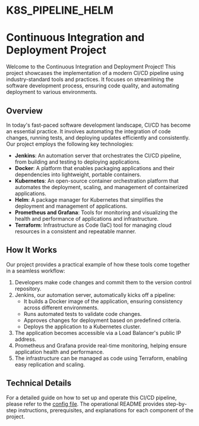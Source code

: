 # K8S_PIPELINE_HELM

# Continuous Integration and Deployment Project

Welcome to the Continuous Integration and Deployment Project! This project showcases the implementation of a modern CI/CD pipeline using industry-standard tools and practices. It focuses on streamlining the software development process, ensuring code quality, and automating deployment to various environments.

## Overview

In today's fast-paced software development landscape, CI/CD has become an essential practice. It involves automating the integration of code changes, running tests, and deploying updates efficiently and consistently. Our project employs the following key technologies:

- **Jenkins**: An automation server that orchestrates the CI/CD pipeline, from building and testing to deploying applications.
- **Docker**: A platform that enables packaging applications and their dependencies into lightweight, portable containers.
- **Kubernetes**: An open-source container orchestration platform that automates the deployment, scaling, and management of containerized applications.
- **Helm**: A package manager for Kubernetes that simplifies the deployment and management of applications.
- **Prometheus and Grafana**: Tools for monitoring and visualizing the health and performance of applications and infrastructure.
- **Terraform**: Infrastructure as Code (IaC) tool for managing cloud resources in a consistent and repeatable manner.

## How It Works

Our project provides a practical example of how these tools come together in a seamless workflow:

1. Developers make code changes and commit them to the version control repository.
2. Jenkins, our automation server, automatically kicks off a pipeline:
   - It builds a Docker image of the application, ensuring consistency across different environments.
   - Runs automated tests to validate code changes.
   - Approves changes for deployment based on predefined criteria.
   - Deploys the application to a Kubernetes cluster.
3. The application becomes accessible via a Load Balancer's public IP address.
4. Prometheus and Grafana provide real-time monitoring, helping ensure application health and performance.
5. The infrastructure can be managed as code using Terraform, enabling easy replication and scaling.

## Technical Details

For a detailed guide on how to set up and operate this CI/CD pipeline, please refer to the [config file](config.md). The operational README provides step-by-step instructions, prerequisites, and explanations for each component of the project.
